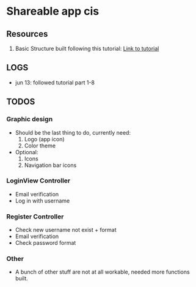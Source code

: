 # Shareable app cis

## Resources
1. Basic Structure built following this tutorial: [Link to tutorial](https://www.youtube.com/watch?v=BcsoBVakrTM&list=PL5PR3UyfTWvfhKNQkT3Wgq6QIIWRJyxM3&index=9)

## LOGS
- jun 13: followed tutorial part 1-8

## TODOS
### Graphic design
- Should be the last thing to do, currently need:
  1. Logo (app icon)
  2. Color theme
- Optional:
  1. Icons
  2. Navigation bar icons
  
### LoginView Controller
- Email verification
- Log in with username 
  
### Register Controller
- Check new username not exist + format
- Email verification
- Check password format
    
### Other
- A bunch of other stuff are not at all workable, needed more functions built.
